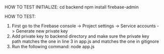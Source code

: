 HOW TO TEST INITIALIZE:
cd backend
npm install firebase-admin

HOW TO TEST:
1. First go to the Firebase console -> Project settings -> Service accounts -> Generate new private key
2. Add private key to backend directory and make sure the private key path matches the one in line 3 in app.js and matches the one in gitignore
3. Run the following command:
node app.js